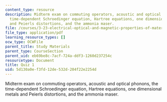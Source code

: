 ```yaml
---
content_type: resource
description: Midterm exam on commuting operators, acoustic and optical phonons, the
  time-dependent Schroedinger equation, Hartree equations, one dimensional metals
  and Peierls distortions, and the ammonia maser.
file: /courses/3-23-electrical-optical-and-magnetic-properties-of-materials-fall-2007/5d130a0ef3fd12de532d204f22e2254d_midterm.pdf
file_type: application/pdf
learning_resource_types: []
ocw_type: OCWFile
parent_title: Study Materials
parent_type: CourseSection
parent_uid: eb69be8c-7acf-724a-ddf3-1260d237254c
resourcetype: Document
title: Quiz 1
uid: 5d130a0e-f3fd-12de-532d-204f22e2254d
---
```

Midterm exam on commuting operators, acoustic and optical phonons, the time-dependent Schroedinger equation, Hartree equations, one dimensional metals and Peierls distortions, and the ammonia maser.

